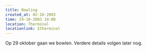 ```yaml
---
title: Bowling
created_at: 02-10-2003
time: 29-10-2003 19:00
location: Therminal
locationlink: $therminal
---
```


Op 29 oktober gaan we bowlen. Verdere details volgen later nog.

